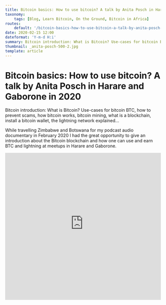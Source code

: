 ```yaml
---
title: Bitcoin basics: How to use bitcoin? A talk by Anita Posch in Harare and Gaborone in 2020
taxonomy:
    tags: [Blog, Learn Bitcoin, On the Ground, Bitcoin in Africa]
routes:
    default: '/bitcoin-basics-how-to-use-bitcoin-a-talk-by-anita-posch-in-africa'
date: 2020-02-15 12:00
dateformat: 'Y-m-d H:i'
summary: Bitcoin introduction: What is Bitcoin? Use-cases for bitcoin BTC, how to prevent scams, how bitcoin works, bitcoin mining, what is a blockchain, install a bitcoin wallet, the lightning network explained
thumbnail: _anita-posch-500-2.jpg
template: article
---
```



# Bitcoin basics: How to use bitcoin? A talk by Anita Posch in Harare and Gaborone in 2020

Bitcoin introduction: What is Bitcoin? Use-cases for bitcoin BTC, how to prevent scams, how bitcoin works, bitcoin mining, what is a blockchain, install a bitcoin wallet, the lightning network explained... 

While travelling Zimbabwe and Botswana for my podcast audio documentary in February 2020 I had the great opportunity to give an introduction about the Bitcoin blockchain and how one can use and earn BTC and lightning at meetups in Harare and Gaborone.

<iframe width="100%" height="476" src="https://www.youtube-nocookie.com/embed/0TwKdJIMBIs?si=8eibvpcGTfuHC32M" title="YouTube video player" frameborder="0" allow="accelerometer; autoplay; clipboard-write; encrypted-media; gyroscope; picture-in-picture; web-share" referrerpolicy="strict-origin-when-cross-origin" allowfullscreen></iframe>


